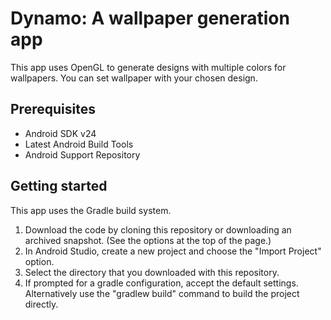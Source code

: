 Dynamo: A wallpaper generation app
==================================
This app uses OpenGL to generate designs with multiple colors for wallpapers. You can set wallpaper with your chosen design.

Prerequisites
--------------

- Android SDK v24
- Latest Android Build Tools
- Android Support Repository

Getting started
---------------

This app uses the Gradle build system.

1. Download the code by cloning this repository or downloading an archived
  snapshot. (See the options at the top of the page.)
1. In Android Studio, create a new project and choose the "Import Project" option.
1. Select the directory that you downloaded with this repository.
1. If prompted for a gradle configuration, accept the default settings.
  Alternatively use the "gradlew build" command to build the project directly.
